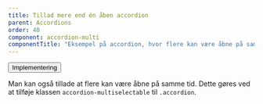 ```yaml
---
title: Tillad mere end én åben accordion
parent: Accordions
order: 40
component: accordion-multi
componentTitle: "Eksempel på accordion, hvor flere kan være åbne på samme tid"
---
```

<div class="accordion accordion-bordered">
    <button class="button-unstyled accordion-button" aria-expanded="false" aria-controls="technical-multi">
        Implementering
    </button>
    <div id="technical-multi" class="accordion-content">
        <p>Man kan også tillade at flere kan være åbne på samme tid. Dette gøres ved at tilføje klassen <code>accordion-multiselectable</code> til <code>.accordion</code>.</p>
    </div>
</div>
